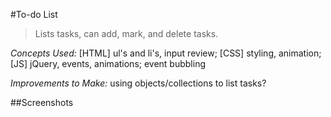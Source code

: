 #To-do List

>Lists tasks, can add, mark, and delete tasks.

_Concepts Used:_ [HTML] ul's and li's, input review; [CSS] styling, animation;[JS] jQuery, events, animations; event bubbling

_Improvements to Make:_ using objects/collections to list tasks?

##Screenshots
